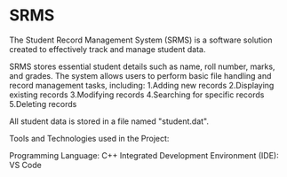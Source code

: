 # SRMS
The Student Record Management System (SRMS) is a software solution created to effectively track and manage student data.

SRMS stores essential student details such as name, roll number, marks, and grades. The system allows users to perform basic file handling and record management tasks, including:
1.Adding new records
2.Displaying existing records
3.Modifying records
4.Searching for specific records
5.Deleting records

All student data is stored in a file named "student.dat".

Tools and Technologies used in the Project:

Programming Language: C++
Integrated Development Environment (IDE): VS Code
